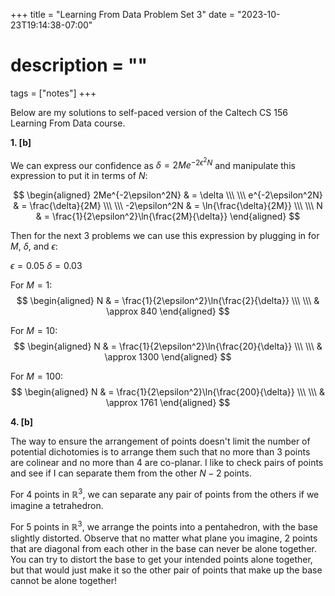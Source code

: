 +++
title = "Learning From Data Problem Set 3"
date = "2023-10-23T19:14:38-07:00"
# description = ""

tags = ["notes"]
+++


Below are my solutions to self-paced version of the Caltech CS 156 Learning From Data course.


**1. [b]**

We can express our confidence as $\delta = 2Me^{-2\epsilon^2N}$ and manipulate this expression to put it in terms of $N$:

$$
\begin{aligned}
2Me^{-2\epsilon^2N} & = \delta \\\ \\\
e^{-2\epsilon^2N}   & = \frac{\delta}{2M} \\\ \\\
-2\epsilon^2N       & = \ln{\frac{\delta}{2M}} \\\ \\\
N                   & = \frac{1}{2\epsilon^2}\ln{\frac{2M}{\delta}}
\end{aligned}
$$

Then for the next 3 problems we can use this expression by plugging in for $M$, $\delta$, and $\epsilon$:

$\epsilon = 0.05$
$\delta = 0.03$

For $M = 1$:
$$
\begin{aligned}
N   & =         \frac{1}{2\epsilon^2}\ln{\frac{2}{\delta}} \\\ \\\
    & \approx   840 
\end{aligned}
$$

For $M = 10$:
$$
\begin{aligned}
N   & =         \frac{1}{2\epsilon^2}\ln{\frac{20}{\delta}} \\\ \\\
    & \approx   1300 
\end{aligned}
$$

For $M = 100$:
$$
\begin{aligned}
N   & =         \frac{1}{2\epsilon^2}\ln{\frac{200}{\delta}} \\\ \\\
    & \approx   1761 
\end{aligned}
$$


**4. [b]**

The way to ensure the arrangement of points doesn't limit the number of potential dichotomies is to arrange them such that no more than 3 points are colinear and no more than 4 are co-planar. I like to check pairs of points and see if I can separate them from the other $N-2$ points.

For 4 points in $\mathbb{R}^3$, we can separate any pair of points from the others if we imagine a tetrahedron. 

For 5 points in $\mathbb{R}^3$, we arrange the points into a pentahedron, with the base slightly distorted. Observe that no matter what plane you imagine, 2 points that are diagonal from each other in the base can never be alone together. You can try to distort the base to get your intended points alone together, but that would just make it so the other pair of points that make up the base cannot be alone together!


